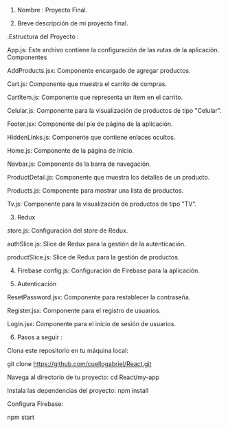 1) Nombre : Proyecto Final.

2) Breve descripción de mi proyecto final.

.Estructura del Proyecto :

App.js: Este archivo contiene la configuración de las rutas de la aplicación.
Componentes

AddProducts.jsx: Componente encargado de agregar productos.

Cart.js: Componente que muestra el carrito de compras.

CartItem.js: Componente que representa un ítem en el carrito.

Celular.js: Componente para la visualización de productos de tipo "Celular".

Footer.jsx: Componente del pie de página de la aplicación.

HiddenLinks.js: Componente que contiene enlaces ocultos.

Home.js: Componente de la página de inicio.

Navbar.js: Componente de la barra de navegación.

ProductDetail.js: Componente que muestra los detalles de un producto.

Products.js: Componente para mostrar una lista de productos.

Tv.js: Componente para la visualización de productos de tipo "TV".

3) Redux

store.js: Configuración del store de Redux.

authSlice.js: Slice de Redux para la gestión de la autenticación.

productSlice.js: Slice de Redux para la gestión de productos.


4) Firebase
config.js: Configuración de Firebase para la aplicación.

5) Autenticación

ResetPassword.jsx: Componente para restablecer la contraseña.

Register.jsx: Componente para el registro de usuarios.

Login.jsx: Componente para el inicio de sesión de usuarios.

6) Pasos a seguir : 

Clona este repositorio en tu máquina local:

git clone https://github.com/cuellogabriel/React.git

Navega al directorio de tu proyecto:
cd React/my-app

Instala las dependencias del proyecto:
npm install

Configura Firebase:

npm start



